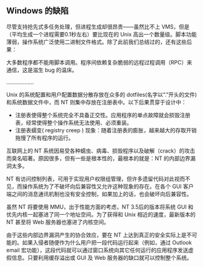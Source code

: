 ## Windows 的缺陷

尽管支持抢先式多任务处理，但进程生成却很昂贵——虽然比不上
VMS，但是（平均生成一个进程需要0.1秒左右）要比现在的 Unix
高出一个数量级。脚本功能薄弱，操作系统广泛使用二进制文件格式。除了此前我们总结过的，还有这些后果：

大多数程序都不能用脚本调用。程序间依赖复杂脆弱的远程过程调用（RPC）来通信，这是滋生
bug 的温床。

………………

Unix 的系统配置和用户配置数据分散存放在众多的
dotfiles(名字以“.”开头的文件)和系统数据文件中，而 NT
则集中存放在注册表中。以下后果贯穿于设计中：

- 注册表使得整个系统完全不具备正交性。应用程序的单点故障就会损毁注册表，经常使得整个操作系统无法使用、必须重装。
- 注册表蠕变( registry creep )
  现象：随着注册表的膨胀，越来越大的存取开销拖慢了所有程序的运行。

互联网上的 NT
系统因易受各种蠕虫、病毒、损毁程序以及破解（crack）的攻击而臭名昭著。原因很多，但有一些是根本性的，最根本的就是：NT
的内部边界漏洞太多。

NT
有访问控制列表，可用于实现用户权限组管理，但许多遗留代码对此视而不见，而操作系统为了不破坏向后兼容性又允许这种现象的存在。在各个
GUI
客户端之间的消息通讯机制也没有安全控制，如果加上的话，也会破坏向后兼容性。

虽然 NT 将要使用 MMU，出于性能方面的考虑，NT 3.5后的版本将系统 GUI
和优先内核一起塞进了同一个地址空间。为了获得和 Unix
相近的速度，最新版本的 NT 甚至将 Web 服务器也塞进了内核空间。

由于这些内部边界漏洞产生的协合效应，要在 NT
上达到真正的安全实际上是不可能的。如果入侵者随便作为什么用户把一段代码运行起来（例如，通过
Outlook email
宏功能），这段代码就可以通过窗口系统向其它任何运行的应用程序发送虚假信息。只要利用缓存溢出或
GUI 及 Web 服务器的缺口就可以控制整个系统。
